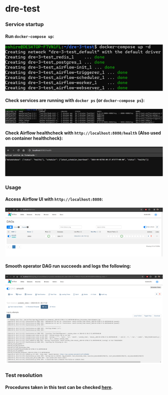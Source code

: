 # dre-test

### Service startup

#### Run `docker-compose up`: 
![alt text][docker-compose-up]

#### Check services are running with `docker ps` (or `docker-compose ps`): 
![alt text][docker-ps]

#### Check Airflow healthcheck with `http://localhost:8080/health` (Also used on container healthcheck): 
![alt text][airflow-healthcheck]

### Usage

#### Access Airflow UI with `http://localhost:8080`: 
![alt text][airflow-ui]

#### Smooth operator DAG run succeeds and logs the following: 
![alt text][dag-run-log]

[docker-compose-up]: https://github.com/japosh/dre-3-test/raw/main/docs/images/docker-compose-up.png "docker-compose up execution"
[docker-ps]: https://github.com/japosh/dre-3-test/raw/main/docs/images/docker-ps.png "docker ps"
[airflow-ui]: https://github.com/japosh/dre-3-test/raw/main/docs/images/airflow-ui.png "Airflow webUI"
[airflow-healthcheck]: https://github.com/japosh/dre-3-test/raw/main/docs/images/airflow-healthcheck.png "Airflow healthcheck"
[dag-run-log]: https://github.com/japosh/dre-3-test/raw/main/docs/images/dag-run-log.png "Airflow success DAG run log"


### Test resolution

#### Procedures taken in this test can be checked [here](docs/resolution-notes).
